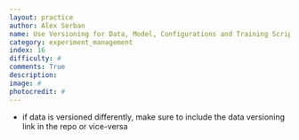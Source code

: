 ```yaml
---
layout: practice
author: Alex Serban
name: Use Versioning for Data, Model, Configurations and Training Scripts
category: experiment_management
index: 16
difficulty: #
comments: True
description:
image: #
photocredit: #
---
```


- if data is versioned differently, make sure to include the data versioning link in the repo or vice-versa